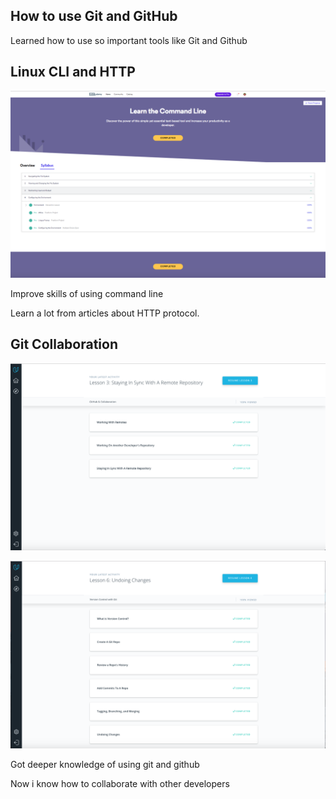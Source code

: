## How to use Git and GitHub

Learned how to use so important tools like Git and Github


## Linux CLI and HTTP

![](https://github.com/AndewTu/kottans-frontend/blob/master/task_Linux_cmd/Command_line.png)

Improve skills of using command line 

Learn a lot from articles about HTTP protocol.

## Git Collaboration

![](https://github.com/AndewTu/kottans-frontend/blob/master/task_git_collaboration/collaborate.png)

![](https://github.com/AndewTu/kottans-frontend/blob/master/task_git_collaboration/version-control.png)

Got deeper knowledge of using git and github

Now i know how to collaborate with other developers
